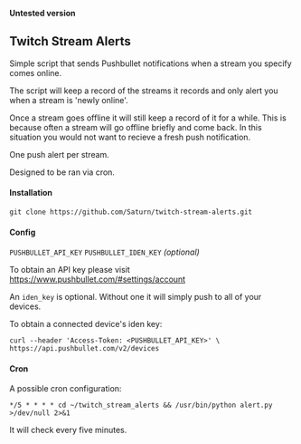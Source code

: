 **Untested version**

## Twitch Stream Alerts

Simple script that sends Pushbullet notifications when a stream you specify comes online.

The script will keep a record of the streams it records and only alert you when a stream is 'newly online'.

Once a stream goes offline it will still keep a record of it for a while. This is because often a stream will go offline briefly and come back. In this situation you would not want to recieve a fresh push notification.

One push alert per stream.

Designed to be ran via cron.
#### Installation

`git clone https://github.com/Saturn/twitch-stream-alerts.git`

#### Config
`PUSHBULLET_API_KEY`
`PUSHBULLET_IDEN_KEY` *(optional)*

To obtain an API key please visit https://www.pushbullet.com/#settings/account

An `iden_key` is optional. Without one it will simply push to all of your devices.

To obtain a connected device's iden key:

```
curl --header 'Access-Token: <PUSHBULLET_API_KEY>' \
https://api.pushbullet.com/v2/devices
```

#### Cron

A possible cron configuration:

 `*/5 * * * * cd ~/twitch_stream_alerts && /usr/bin/python alert.py >/dev/null 2>&1`
 
It will check every five minutes.
